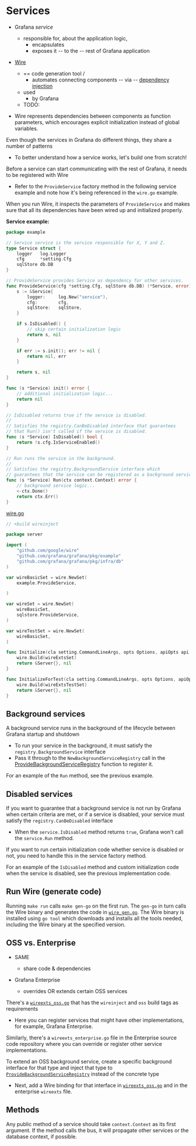 # Services

* Grafana _service_
  * responsible for, about the application logic, 
    * encapsulates 
    * exposes it -- to the -- rest of Grafana application

* [Wire](https://github.com/google/wire)
  * == code generation tool /
    * automates connecting components -- via -- [dependency injection](https://en.wikipedia.org/wiki/Dependency_injection)
  * used 
    * by Grafana
  * TODO:
* Wire represents dependencies between components as function parameters, which encourages explicit initialization instead of global variables.

Even though the services in Grafana do different things, they share a number of patterns
* To better understand how a service works, let's build one from scratch!

Before a service can start communicating with the rest of Grafana, it needs to be registered with Wire
* Refer to the `ProvideService` factory method in the following service example and note how it's being referenced in the `wire.go` example.

When you run Wire, it inspects the parameters of `ProvideService` and makes sure that all its dependencies have been wired up and initialized properly.

**Service example:**

```go
package example

// Service service is the service responsible for X, Y and Z.
type Service struct {
    logger   log.Logger
    cfg      *setting.Cfg
    sqlStore db.DB
}

// ProvideService provides Service as dependency for other services.
func ProvideService(cfg *setting.Cfg, sqlStore db.DB) (*Service, error) {
    s := &Service{
        logger:     log.New("service"),
        cfg:        cfg,
        sqlStore:   sqlStore,
    }

    if s.IsDisabled() {
        // skip certain initialization logic
        return s, nil
    }

    if err := s.init(); err != nil {
        return nil, err
    }

    return s, nil
}

func (s *Service) init() error {
    // additional initialization logic...
    return nil
}

// IsDisabled returns true if the service is disabled.
//
// Satisfies the registry.CanBeDisabled interface that guarantees
// that Run() isn't called if the service is disabled.
func (s *Service) IsDisabled() bool {
	return !s.cfg.IsServiceEnabled()
}

// Run runs the service in the background.
//
// Satisfies the registry.BackgroundService interface which
// guarantees that the service can be registered as a background service.
func (s *Service) Run(ctx context.Context) error {
    // background service logic...
    <-ctx.Done()
    return ctx.Err()
}
```

[wire.go](/pkg/server/wire.go)

```go
// +build wireinject

package server

import (
	"github.com/google/wire"
	"github.com/grafana/grafana/pkg/example"
    "github.com/grafana/grafana/pkg/infra/db"
)

var wireBasicSet = wire.NewSet(
	example.ProvideService,

)

var wireSet = wire.NewSet(
	wireBasicSet,
	sqlstore.ProvideService,
)

var wireTestSet = wire.NewSet(
	wireBasicSet,
)

func Initialize(cla setting.CommandLineArgs, opts Options, apiOpts api.ServerOptions) (*Server, error) {
	wire.Build(wireExtsSet)
	return &Server{}, nil
}

func InitializeForTest(cla setting.CommandLineArgs, opts Options, apiOpts api.ServerOptions, sqlStore db.DB) (*Server, error) {
	wire.Build(wireExtsTestSet)
	return &Server{}, nil
}

```

## Background services

A background service runs in the background of the lifecycle between Grafana startup and shutdown
* To run your service in the background, it must satisfy the `registry.BackgroundService` interface
* Pass it through to the `NewBackgroundServiceRegistry` call in the [ProvideBackgroundServiceRegistry](/pkg/registry/backgroundsvcs/background_services.go) function to register it.

For an example of the `Run` method, see the previous example.

## Disabled services

If you want to guarantee that a background service is not run by Grafana when certain criteria are met, or if a service is disabled, your service must satisfy the `registry.CanBeDisabled` interface
* When the `service.IsDisabled` method returns `true`, Grafana won't call the `service.Run` method.

If you want to run certain initialization code whether service is disabled or not, you need to handle this in the service factory method.

For an example of the `IsDisabled` method and custom initialization code when the service is disabled, see the previous implementation code.

## Run Wire (generate code)

Running `make run` calls `make gen-go` on the first run. The `gen-go` in turn calls the Wire binary and generates the code in [`wire_gen.go`](/pkg/server/wire_gen.go). The Wire binary is installed using `go tool` which downloads and installs all the tools needed, including the Wire binary at the specified version.

## OSS vs. Enterprise

* SAME
  * share code & dependencies

* Grafana Enterprise
  * overrides OR extends certain OSS services

There's a [`wireexts_oss.go`](/pkg/server/wireexts_oss.go) that has the `wireinject` and `oss` build tags as requirements
* Here you can register services that might have other implementations, for example, Grafana Enterprise.

Similarly, there's a `wireexts_enterprise.go` file in the Enterprise source code repository where you can override or register other service implementations.

To extend an OSS background service, create a specific background interface for that type and inject that type to [`ProvideBackgroundServiceRegistry`](/pkg/registry/backgroundsvcs/background_services.go) instead of the concrete type
* Next, add a Wire binding for that interface in [`wireexts_oss.go`](/pkg/server/wireexts_oss.go) and in the enterprise `wireexts` file.

## Methods

Any public method of a service should take `context.Context` as its first argument. If the method calls the bus, it will propagate other services or the database context, if possible.
